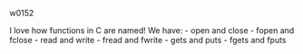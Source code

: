 w0152

I love how functions in C are named! We have: - open and close - fopen and fclose - read and write - fread and fwrite - gets and puts - fgets and fputs
